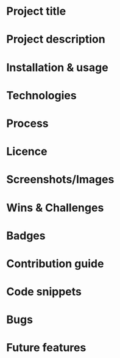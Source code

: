 # Project title

# Project description

# Installation & usage

# Technologies

# Process

# Licence

# Screenshots/Images

# Wins & Challenges

# Badges

# Contribution guide

# Code snippets

# Bugs

# Future features
